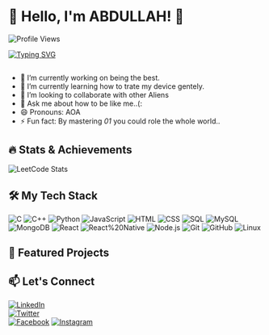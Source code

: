 #                            👋 Hello, I'm ABDULLAH! 🚀  
![Profile Views](https://komarev.com/ghpvc/?username=o6x9&color=blue)

[![Typing SVG](https://readme-typing-svg.herokuapp.com?font=Doto&pause=1000&color=523AFF&background=FFFFFF00&center=true&vCenter=true&random=true&width=435&lines=Code+Problem+Solver;Full+Stack+Builder;Backend+Specialist;Frontend+Developer;API+Integrator;Cloud+Enthusiast;Bug+Fixer;Agile+Practitioner;Database+Architect;Software+Creator;System+Designer;DevOps+Enthusiast;Web+Developer;UI%2FUX+Thinker;Performance+Optimizer;Scalability+Expert;App+Innovator;Tech+Visionary;JavaScript+Ninja;Python+Lover;Agile+Coder;Debugging+Master;Solution+Architect;Tech+Enthusiast;Code+Dreamer;Innovation+Driver;Code+Wizard;Full+Stack+Maker;Frontend+Builder;Backend+Guru;Open-Source+Fan;Technology+Advocate;Coding+Pioneer;System+Builder;Cloud+Developer;Testing+Automator;Data+Engineer;Code+Perfectionist;Continuous+Learner;Application+Developer)](https://git.io/typing-svg)
##
- 🔭 I’m currently working on being the best.
- 🌱 I’m currently learning how to trate my device gentely.
- 👯 I’m looking to collaborate with other Aliens
- 💬 Ask me about how to be like me..(:
- 😄 Pronouns: AOA
- ⚡ Fun fact: By mastering *01* you could role the whole world..

## 🔥 Stats & Achievements
![LeetCode Stats](https://leetcard.jacoblin.cool/6o9x_)

## 🛠 My Tech Stack  
![C](https://img.shields.io/badge/-C-black) ![C++](https://img.shields.io/badge/-C++-blue) ![Python](https://img.shields.io/badge/-Python-blue) ![JavaScript](https://img.shields.io/badge/-JavaScript-yellow) ![HTML](https://img.shields.io/badge/-HTML-orange) ![CSS](https://img.shields.io/badge/-CSS-blue) ![SQL](https://img.shields.io/badge/-SQL-blue) ![MySQL](https://img.shields.io/badge/-MySQL-blue) ![MongoDB](https://img.shields.io/badge/-MongoDB-green) ![React](https://img.shields.io/badge/-React-green) ![React%20Native](https://img.shields.io/badge/-React%20Native-blue) ![Node.js](https://img.shields.io/badge/-Node.js-green) ![Git](https://img.shields.io/badge/-Git-red) ![GitHub](https://img.shields.io/badge/-GitHub-black) ![Linux](https://img.shields.io/badge/-Linux-green)

## 🚀 Featured Projects

## 📫 Let's Connect  
[![LinkedIn](https://img.shields.io/badge/-LinkedIn-0A66C2?style=for-the-badge&logo=linkedin&logoColor=white)]([https://your-linkedin-link](https://www.linkedin.com/in/o6x9/))  
[![Twitter](https://img.shields.io/badge/-Twitter-1DA1F2?style=for-the-badge&logo=twitter&logoColor=white)](https://twitter.com/6o9x_)  
[![Facebook](https://img.shields.io/badge/-Facebook-1877F2?style=for-the-badge&logo=facebook&logoColor=white)](https://www.facebook.com/6o9xv/)
[![Instagram](https://img.shields.io/badge/-Instagram-E4405F?style=for-the-badge&logo=instagram&logoColor=white)](https://www.instagram.com/6o9x_/profilecard/?igsh=MXIxeWgxMnZyc2toMQ==)  
